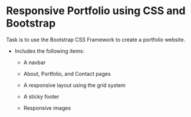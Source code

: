 # Responsive Portfolio using CSS and Bootstrap

Task is to use the Bootstrap CSS Framework to create a portfolio website.

* Includes the following items:

   * A navbar

   * About, Portfolio, and Contact pages

   * A responsive layout using the grid system

   * A sticky footer

   * Responsive images
